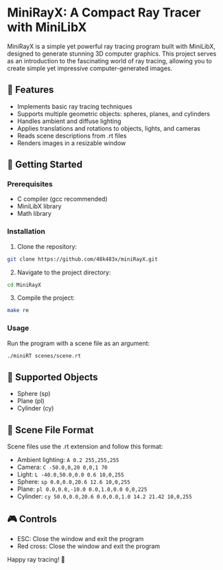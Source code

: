 # MiniRayX: A Compact Ray Tracer with MiniLibX

MiniRayX is a simple yet powerful ray tracing program built with MiniLibX, designed to generate stunning 3D computer graphics. This project serves as an introduction to the fascinating world of ray tracing, allowing you to create simple yet impressive computer-generated images.

## 🌟 Features

- Implements basic ray tracing techniques
- Supports multiple geometric objects: spheres, planes, and cylinders
- Handles ambient and diffuse lighting
- Applies translations and rotations to objects, lights, and cameras
- Reads scene descriptions from .rt files
- Renders images in a resizable window

## 🚀 Getting Started

### Prerequisites

- C compiler (gcc recommended)
- MiniLibX library
- Math library

### Installation

1. Clone the repository:
```bash
git clone https://github.com/48k483x/miniRayX.git
```
2. Navigate to the project directory:
```bash
cd MiniRayX
```
3. Compile the project:
```bash
make re
```
### Usage

Run the program with a scene file as an argument:
```bash
./miniRT scenes/scene.rt
```
## 📐 Supported Objects

- Sphere (sp)
- Plane (pl)
- Cylinder (cy)

## 🎨 Scene File Format

Scene files use the .rt extension and follow this format:

- Ambient lighting: `A 0.2 255,255,255`
- Camera: `C -50.0,0,20 0,0,1 70`
- Light: `L -40.0,50.0,0.0 0.6 10,0,255`
- Sphere: `sp 0.0,0.0,20.6 12.6 10,0,255`
- Plane: `pl 0.0,0.0,-10.0 0.0,1.0,0.0 0,0,225`
- Cylinder: `cy 50.0,0.0,20.6 0.0,0.0,1.0 14.2 21.42 10,0,255`

## 🎮 Controls

- ESC: Close the window and exit the program
- Red cross: Close the window and exit the program

Happy ray tracing! 🌟
